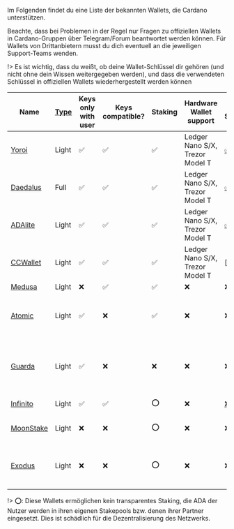 
Im Folgenden findet du eine Liste der bekannten Wallets, die Cardano unterstützen.

Beachte, dass bei Problemen in der Regel nur Fragen zu offiziellen Wallets in Cardano-Gruppen über Telegram/Forum beantwortet werden können. Für Wallets von Drittanbietern musst du dich eventuell an die jeweiligen Support-Teams wenden.

!> Es ist wichtig, dass du weißt, ob deine Wallet-Schlüssel dir gehören (und nicht ohne dein Wissen weitergegeben werden), und dass die verwendeten Schlüssel in offiziellen Wallets wiederhergestellt werden können

|Name       |[Type][1]|Keys only with user|Keys compatible?|Staking|Hardware Wallet support        |Open Source|Creator |Platforms|
|-----------|---------|-------------------|----------------|-------|-------------------------------|-----------|--------|---------|
|[Yoroi]    |Light    |✅                |✅              |✅     |Ledger Nano S/X, Trezor Model T|[✅](https://github.com/emurgo/yoroi-frontend)|[Emurgo](https://emurgo.io)|Chromium Extension, Android, IPhone|
|[Daedalus] |Full     |✅                |✅              |✅     |Ledger Nano S/X, Trezor Model T|[✅](https://github.com/input-output-hk/daedalus)|[IOG](https://iohk.io)|Windows, MacOS, Linux|
|[ADAlite]  |Light    |✅                |✅              |✅     |Ledger Nano S/X, Trezor Model T|[✅](https://github.com/vacuumlabs/adalite)|[VacuumLabs](https://www.vacuumlabs.com/)|Web|
|[CCWallet]  |Light    |✅                |✅              |✅     |Ledger Nano S/X, Trezor Model T|[❌]|[Tastenkunst](https://ccwallet.io)|Web|
|[Medusa]   |Light    |❌                |✅              |✅     |❌                           |❌|[Denis Kalinin](https://t.me/Fell_x27)|Web|
|[Atomic]   |Light    |✅                |❌              |✅     |❌                           |❌|[Atomic]|Windows, MacOS, Linux, Android, IPhone|
|[Guarda]   |Light    |✅                |❌              |❌     |❌                           |❌|[Guarda]|Chromium extension, Web, Windows, Android, IPhone|
|[Infinito] |Light    |✅                |✅              |⭕     |❌                           |[❌](https://github.com/infinityblockchainlabs)|[Infinito]|Android, Iphone|
|[MoonStake]|Light    |❌                |❌              |⭕     |❌                           |❌|[MoonStake]|Web, Android, IPhone|
|[Exodus]   |Light    |❌                |❌              |⭕     |❌                           |❌|[Exodus]|Windows, MacOS, Linux, Android, IPhone|

!> ⭕: Diese Wallets ermöglichen kein transparentes Staking, die ADA der Nutzer werden in ihren eigenen Stakepools bzw. denen ihrer Partner eingesetzt. Dies ist schädlich für die Dezentralisierung des Netzwerks.

[1]: Wallets/types.md#software-wallets
[Daedalus]: https://daedaluswallet.io
[Yoroi]: https://yoroi-wallet.com
[ADAlite]: https://www.adalite.io
[CCWallet]: https://ccwallet.io
[Medusa]: https://adawallet.io/
[Atomic]: https://atomicwallet.io/
[Guarda]: https://guarda.com
[Exodus]: https://www.exodus.io/
[Infinito]: https://www.infinitowallet.io
[MoonStake]: https://moonstake.io/
